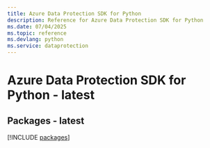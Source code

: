 ```yaml
---
title: Azure Data Protection SDK for Python
description: Reference for Azure Data Protection SDK for Python
ms.date: 07/04/2025
ms.topic: reference
ms.devlang: python
ms.service: dataprotection
---
```

# Azure Data Protection SDK for Python - latest
## Packages - latest
[!INCLUDE [packages](data-protection-index.md)]